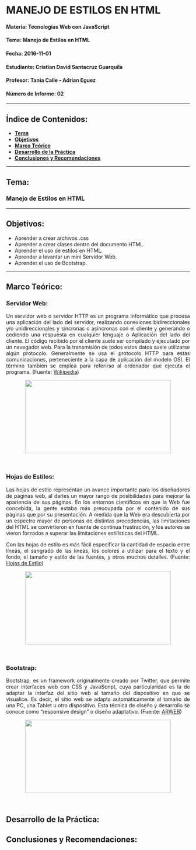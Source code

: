 # MANEJO DE ESTILOS EN HTML

#### Materia: Tecnologías Web con JavaScript
#### Tema: Manejo de Estilos en HTML
#### Fecha: 2016-11-01
#### Estudiante: Cristian David Santacruz Guarquila
#### Profesor: Tania Calle - Adrian Eguez
#### Número de Informe: 02
---

## Índice de Contenidos:
* <a href="#Tema">**Tema**</a>
* <a href="#Objetivos">**Objetivos**</a>
* <a href="#Marco Teórico">**Marco Teórico**</a>
* <a href="#Desarrollo de la Práctica">**Desarrollo de la Práctica**</a>
* <a href="#Conclusiones y Recomendaciones">**Conclusiones y Recomendaciones**</a>

---
<a name="Tema"></a>
## Tema:
### Manejo de Estilos en HTML
---

<a name="Objetivos"></a>
## Objetivos:
* Aprender a crear archivos .css
* Aprender a crear clases dentro del documento HTML.
* Aprender el uso de estilos en HTML.
* Aprender a levantar un mini Servidor Web.
* Aprender el uso de Bootstrap.

---

<a name="Marco Teórico"></a>
## Marco Teórico:

### Servidor Web:
<p align="justify">
    Un servidor web o servidor HTTP es un programa informático que procesa una aplicación del lado del servidor, realizando conexiones bidireccionales y/o unidireccionales y síncronas o asíncronas con el cliente y generando o cediendo una respuesta en cualquier lenguaje o Aplicación del lado del cliente. El código recibido por el cliente suele ser compilado y ejecutado por un navegador web. Para la transmisión de todos estos datos suele utilizarse algún protocolo. Generalmente se usa el protocolo HTTP para estas comunicaciones, perteneciente a la capa de aplicación del modelo OSI. El término también se emplea para referirse al ordenador que ejecuta el programa. (Fuente: <a href="https://es.wikipedia.org/wiki/Servidor_web">Wikipedia</a>)
</p>

<p align="center">
    <img src="http://www.777icons.com/libs/net/http_server.jpg?raw=true" width="400" height="200">
</p>

<br>

### Hojas de Estilos:
<p align="justify">
    Las hojas de estilo representan un avance importante para los diseñadores de páginas web, al darles un mayor rango de posibilidades para mejorar la apariencia de sus páginas. En los entornos científicos en que la Web fue concebida, la gente estaba más preocupada por el contenido de sus páginas que por su presentación. A medida que la Web era descubierta por un espectro mayor de personas de distintas procedencias, las limitaciones del HTML se convirtieron en fuente de continua frustración, y los autores se vieron forzados a superar las limitaciones estilísticas del HTML.
    
</p>

<p align="justify">
    Con las hojas de estilo es más fácil especificar la cantidad de espacio entre líneas, el sangrado de las líneas, los colores a utilizar para el texto y el fondo, el tamaño y estilo de las fuentes, y otros muchos detalles. (Fuente: <a href="http://html.conclase.net/w3c/html401-es/present/styles.html#h-14.1">Hojas de Estilo</a>)
</p>

<p align="center">
    <img src="http://3con14.info/codigo_web/_config/pagina_web.png?raw=true" width="400" height="200">
</p>

<br>

### Bootstrap:
<p align="justify">
    Bootstrap, es un framework originalmente creado por Twitter, que permite crear interfaces web con CSS y JavaScript, cuya particularidad es la de adaptar la interfaz del sitio web al tamaño del dispositivo en que se visualice. Es decir, el sitio web se adapta automáticamente al tamaño de una PC, una Tablet u otro dispositivo. Esta técnica de diseño y desarrollo se conoce como “responsive design” o diseño adaptativo. (Fuente: <a href="http://www.arweb.com/chucherias/editorial/%C2%BFque-es-bootstrap-y-como-funciona-en-el-diseno-web.htm">ARWEB</a>)
</p>

<p align="center">
    <img src="https://s3-eu-west-1.amazonaws.com/course.oc-static.com/courses/3325491/14570025107476_illus_prenez-en-main-bootstrap.png?raw=true" width="400" height="200">
</p>

<br>


<a name="Desarrollo de la Práctica"></a>
## Desarrollo de la Práctica:

<a name="Conclusiones y Recomendaciones"></a>
## Conclusiones y Recomendaciones: